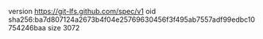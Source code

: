 version https://git-lfs.github.com/spec/v1
oid sha256:ba7d807124a2673b4f04e25769630456f3f495ab7557adf99edbc10754246baa
size 3072
